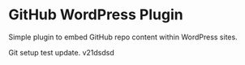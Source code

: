 GitHub WordPress Plugin
=======================

Simple plugin to embed GitHub repo content within WordPress sites.

Git setup test update. v21dsdsd

